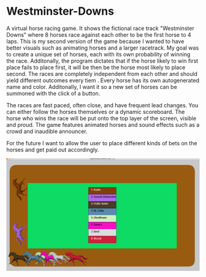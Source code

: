 # Westminster-Downs
A virtual horse racing game. It shows the fictional race track "Westminster Downs" where 8 horses race against each other to be the first horse to 4 laps. This is my second version of the game because I wanted to have better visuals such as animating horses and a larger racetrack. My goal was to create a unique set of horses, each with its own probability of winning the race. Additonally, the program dictates that if the horse likely to win first place fails to place first, it will be then be the horse most likely to place second.   The races are completely independent from each other and should yield different outcomes every tiem . Every horse has its own autogenerated name and color. Additonally, I want it so a new set of horses can be summoned with the click of a button.

The races are fast paced, often close, and have frequent lead changes. You can either follow the horses themselves or a dynamic scoreboard. The horse who wins the race will be put onto the top layer of the screen, visible and proud. The game features animated horses and sound effects such as a crowd and inaudible announcer. 

For the future I want to allow the user to place different kinds of bets on the horses and get paid out accordingly. 


![horse racing image](./images/horseRaceShot.png)


